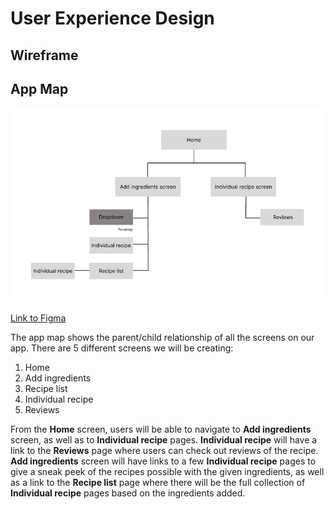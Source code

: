 # User Experience Design

## Wireframe

## App Map
<img src="ux-design/app_map.png" width="700"/>

<a href="https://www.figma.com/file/1vdUMV2cn0o1P7lHbhstqE/Recipe-Grandma?node-id=0%3A1" target="_blank">Link to Figma</a>

The app map shows the parent/child relationship of all the screens on our app. There are 5 different screens we will be creating: 
1. Home
2. Add ingredients
3. Recipe list
4. Individual recipe 
5. Reviews

From the **Home** screen, users will be able to navigate to **Add ingredients** screen, as well as to **Individual recipe** pages. **Individual recipe** will have a link to the **Reviews** page where users can check out reviews of the recipe. **Add ingredients** screen will have links to a few **Individual recipe** pages to give a sneak peek of the  recipes possible with the given ingredients, as well as a link to the **Recipe list** page where there will be the full collection of **Individual recipe** pages based on the ingredients added. 

